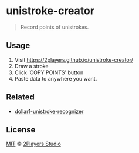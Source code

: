 # unistroke-creator

> Record points of unistrokes.

## Usage

1. Visit https://2players.github.io/unistroke-creator/
2. Draw a stroke
3. Click 'COPY POINTS' button
4. Paste data to anywhere you want.

## Related

-   [dollar1-unistroke-recognizer](https://github.com/2players/dollar1-unistroke-recognizer)

## License

[MIT](https://2players.studio/licenses/MIT) © [2Players Studio](https://2players.studio/)
